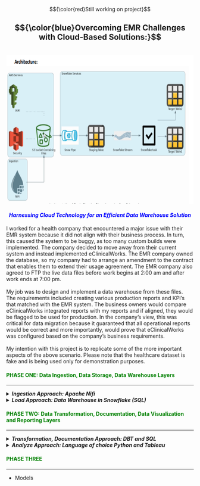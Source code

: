 <!-- ABOUT THE PROJECT -->

$${\color{red}Still working on project}$$

## <center>$${\color{blue}Overcoming EMR Challenges with Cloud-Based Solutions:}$$</center>
<br>
<img src="images/main2.png" alt="header" style="width: 900px; height: 400px;"><br>

#### <font color="blue"><em><center>Harnessing Cloud Technology for an Efficient Data Warehouse Solution</em></center></font>
I worked for a health company that encountered a major issue with their EMR system because it did not align with their business process. In turn, this caused the system to be buggy, as too many custom builds were implemented. The company decided to move away from their current system and instead implemented eClinicalWorks. The EMR company owned the database, so my company had to arrange an amendment to the contract that enables them to extend their usage agreement. The EMR company also agreed to FTP the live data files before work begins at 2:00 am and after work ends at 7:00 pm.
<br><br>
My job was to design and implement a data warehouse from these files. The requirements included creating various production reports and KPI’s that matched with the EMR system. The business owners would compare eClinicalWorks integrated reports with my reports and if aligned, they would be flagged to be used for production. In the company’s view, this was critical for data migration because it guaranteed that all operational reports would be correct and more importantly, would prove that eClinicalWorks was configured based on the company’s business requirements.
<br><br>
My intention with this project is to replicate some of the more important aspects of the above scenario. Please note that the healthcare dataset is fake and is being used only for demonstration purposes.


#### <font color="green"><left>PHASE ONE: Data Ingestion, Data Storage, Data Warehouse Layers</left></font>
---------------------------------------------------------------------------------------------------------------------

<details>
  <summary><strong><em>Ingestion Approach: Apache Nifi</em></strong></summary>

The Ingestion (Apache Nifi) is designed to automate data across systems. In real-time, it will load (PutFile) the files into a local database (Postgres) before pushing the files to the cloud storage (S3) environment.

#### Table of Content
- NIFI: Goto [http:/localhost:8443/nifi/](http:/localhost:8443/nifi/)
  - Setup Nifi Environment
    - Installing Nifi Toolkit & Nifi
  - Automate Log parsing:
    - INFO
    - DEBUG
    - WARN
    - ERROR
  - Staging Database (PostgreSQL):Ingest files into Database,temporary storage location for Data cleansing, validation and transformation processes
    - parameter-context
      - JSON FILE: Database configuration
    - postgresql
      - Create Tables
      - Upload Files
    - Cloud Storage (S3): Stored processed and transformation files
        - Parameter-Context
        - JSON FILE: File configuration
        - AWS(S3)
        - Identity and Access Management (IAM)
        - Access Keys
        - Bucket
        - Folder
        - Upload Files

<details>
<summary>
    
##### 1) Goto [http:/localhost:8443/nifi/](http:/localhost:8443/nifi/): Setup Nifi Environment
</summary>

- Setup Nifi Environment: `I am using a MAC`
  - Open Terminal
  - Move to the following folder: `cd /opt`
- Installing Nifi Toolkit: You can download the Apache Nifi [here](https://nifi.apache.org/download.html) or follow these steps:
  - Create the following variables:
    - `export version='1.22.0'`
    - `export nifi_registry_port='18443'` (I am keeping the illustration simple. However, install registry, prod, dev stg is recommended)
    - `export nifi_prd_port='8443'`
  - Download Nifi Toolkit: I am using a MAC and my environment location is `cd/opt`
    - `wget https://dlcdn.apache.org/nifi/${version}/nifi-toolkit-${version}-bin.zip cd /opt`
    - `unzip nifi-toolkit-${version}-bin.zip -d /opt/nifi-toolkit && cd /opt/nifi-toolkit/nifi-toolkit-${version} && mv * .. && cd .. && rm -rf nifi-toolkit-${version}`
  - Configuration Files
  
    Using the variables created above to configure Loop
    ----------------------------------------------------
    
    ```shell
    prop_replace () {
      target_file=${3:-${nifi_props_file}}
      echo 'replacing target file ' ${target_file}
      sed -i -e "s|^$1=.*$|$1=$2|" ${target_file}
    }

    mkdir -p /opt/nifi-toolkit/nifi-envs
    cp /opt/nifi-toolkit/conf/cli.properties.example /opt/nifi-toolkit/nifi-envs/nifi-PRD
    prop_replace baseUrl http://localhost:${nifi_prd_port} /opt/nifi-toolkit/nifi-envs/nifi-PRD
    cp /opt/nifi-toolkit/conf/cli.properties.example /opt/nifi-toolkit/nifi-envs/registry-PRD
    prop_replace baseUrl http://localhost:${nifi_registry_port} /opt/nifi-toolkit/nifi-envs/registry-PRD
    ```
    
    ### NIFI CLI STEPS:
    
    <strong>The config files have the following properties</strong>
    -----------------------------------------------------------------------------
    
    - Configure this nifi-PRD
      - Type the following: `cd /opt/nifi-toolkit/nifi-envs`
      - Add the following to `baseUrl`: `baseUrl=http://localhost:8443` 
    - Type the following and enter Nifi Toolkit env: `/opt/nifi-toolkit/bin/cli.sh`
    - Show Session Keys: `session keys`
    - Add session: `session set nifi.props /opt/nifi-toolkit/nifi-envs/nifi-DEV`

    <strong>View the nifi Environment</strong>
    ---------------------------------------------------------------
     
    - Start Nifi: `/opt/nifi-prd/bin/nifi.sh start` 
    - Start Nifi-toolkit: `/opt/nifi-toolkit/bin/cli.sh`                 `
    - View current Session: `session show`
    - Find the root PG Id: `nifi get-root-id`
    - List all Process Groups: `nifi pg-list` (its empty,but will be used in `Files to Postgres Database` section)
    - Find the current user: `nifi current-user`
    - List all available templates: `nifi list-templates` (its empty, haven't add any template as yet)

     <strong>Below is a basic view of Nifi Environment</strong>
    ---------------------------------------------------------------
     
    <img src="images/fileconfig.png" alt="header" style="width: 1000px; height: 700px;"><br> 

</details>


<details>
<summary>
  
##### 2) Goto [http:/localhost:8443/nifi/](http:/localhost:8443/nifi/): Automate Log parsing
</summary>

<strong> Setup Log parsing inside NIFI</strong>
---------------------------------------------------------------

- Log file location: `/opt/nifi-prd/logs` we can view the log files `nifi-app.log`
- Start Nifi: `/opt/nifi-prd/bin/nifi.sh start` 
- Start Nifi-toolkit: `/opt/nifi-toolkit/bin/cli.sh`
- Goto your nifi web location: `http:/localhost:8443/nifi/`
    - Drag Process Group icon onto the plane and name it `Healthcare Data Process` then double click to open another plane
    - Drag another `Process Group` and name it `LOGS`

<strong> Create the Log Flow in Nifi</strong>
---------------------------------------------------------------

- Drag the `Processor` onto the plane and type `TailFile` and Relationship is success
- Open the TailFaile Configure page and click on the `SETTINGS` and click on `Bulletin Level`
    - Will mirror the flow base on the `Bulletin Level` Then click on `PROPERTIES`
    - In `Property` column  `Tailing mode` choose Value `Single file` and in column `File(s) to Tail` add the log path
    - ***Log file Path**: `/opt/nifi-prd/logs/nifi-app.log`<br><br>

    - TailFile Configure Processor: `Bulltin Level`
    ------------------------------------------
    <img src="images/Bulletin.png" alt="header" style="width: 700px; height: 400px;"> <br>

    - TailFile Configure Processor: `PROPERTIES`
    ------------------------------------------
    <img src="images/TailFile.png" alt="header" style="width: 700px; height: 500px;"> <br>

    - Connect `TailFile` RELATIONSHIPS to Success `SplitText`
    - Configure Processor for `SplitText`: Line Split Count `1`this split the `Bulltin Level type`
        - ***Header Line Count***: `0`
        - ***Removing Trailing Newlines***: `True`
    - Connect `SplitText` RELATIONSHIPS to Success `RouteOnContent` and Terminate: `failure` and `original`
    - Configure Processor for `RouteOnContent`
        - ***Match Requirement***: `content must contain match`
        - ***Character Set***: `UTF`
        - ***Content Buffer Size*** : `1 MB`
        - ***Click*** the `+` and manually add the following:
            - DEBUG : connect to LongAttribute
            - ERROR : connect to `ExtractGrok`
            - INFO : connect to LongAttribute
            - WARN : connect to LongAttribute
            - See Below <br>
                - <img src="images/AddBulltin.png" alt="header" style="width: 600px; height: 400px;"> <br>
    - Connect `RouteOnContent` RELATIONSHIPS to Success `ExtractGrok` and Terminate: `unmatched`
    - Configure Processor for `ExtractGrok`
        - ***Grok Expression***: `%{TIMESTAMP_ISO8601:timestamp} %{LOGLEVEL:level} \[%{DATA:thread}\] %{DATA:class} %{GREEDYDATA:message}`
        - ***Character Set***: `flowfile-attribute`

    - If you have a `Slack` account Connect `RouteOnContent` RELATIONSHIPS to Success `PutSlack`
    - Configure Processor for `RouteOnContent`
        - ***Webhook URL***: `Sensitive value set`
        - ***Webhook Text***: ` An Error occoured at ${grok.timestamp} with Service ${grok.thread}. Error msg ${grok.message}`
        - Channel: <Your slack Channel>

    NIFI: LOG DATA FLOW
    ------------------------------------------
    <img src="images/logfile.png" alt="header" style="width: 700px; height: 500px;"> <br>   
            
 
</details>

  <details>
<summary>
  
 ##### 3) Goto [http:/localhost:8443/nifi/](http:/localhost:8443/nifi/): Push Files to PostgreSQL Database
</summary>
    
- Incorporating a staging database may seem like an unnecessary step since the files are already standardized. However, there are several benefits to consider. Firstly, it provides cost-effectiveness. Utilizing the cloud for repeated SELECT operations can be expensive. Secondly, the staging database allows for the identification of any unforeseen data issues and enables additional data cleansing and standardization processes. The ultimate goal is to minimize the number of updates and inserts into Snowflake, ensuring optimal efficiency.
- Automate configuration file within parameter-context 
    - ***Create two folders***: Process-Nifi and parameter_context
    - /opt/nifi-toolkit/nifi-envs/`Process-Nifi/parameter_context` and add the files [`postgres-config.json`](parameter-context) to the folder
    - ***Start Nifi-toolkit***: `/opt/nifi-toolkit/bin/cli.sh`
    - ***Create the parameter Context for database***:
    `nifi import-param-context -i /opt/nifi-toolkit/nifi-envs/Excel-NiFi/parameter_context/postgres-config.json' -u http://localhost:8443`
    - ***Create the parameter Context for file Tracker***:
    `nifi import-param-context -i /opt/nifi-toolkit/nifi-envs/Excel-NiFi/parameter_context/excell-healthcare-tracker-config.json' -u http://localhost:8443`
    - ***Goto your nifi web location***: `http:/localhost:8443/nifi/`
    - ***Open Nifi***: In the top right corner click the icon and click on `Parameter Contexts` to confirm that the above files are loaded
    - *** Global Gear***: Click on it and search in the `Process Group Parameter Context` for your loaded files and click apply
        - Drag Process Group icon onto the plane and name it `Healthcare Data Process` then double click to open another plane
        - Drag another `Process Group` and name it `File Extraction to Databases`
            - Click the process group `File Extraction to Database` and then Drag the Processor and type `List File`
                - In the ListFile processor the file configuration should be loaded inplace automatically
                - ***Input Directory*** : `#{source_directory}`
                - ***File Filter*** : `#{file_list}`
                - ***Entity Tracking Node Identifier*** : `${hostname()}`

            - Drag the Processor and type `FetchFile`
                - ***File to Fetch*** : `${absolute.path}/${filename}`
                - ***Move Conflict Strategy*** : `Rename`
            
            - Drag the Processor and type `ConvertRecord`: Read CSV files and convert to `JSON`
                - ***Record Reader*** :`CSVReader`: we needed configure a `Controller Service Details` click on `properties`
                    - ***Schema Access Strategys*** : `Infer Schema`
                    - ***CSV Parse*** : `Apache Commons CSV`
                    - ***CSV Format*** : `Microsoft Excel`
                - ***Record Writer*** : `JsonRecordSetWriter`
                    - ***Schema Write Strategy*** : `Set 'avro.schema' Attribute`
                    - ***Schema Access Strategy*** : `Inherit Record Schema`
                    - ***Output Grouping*** : `Array`
                    - ***Compression Format*** : `None`

            - Drag the Processor and type `ConvertJSONToSQL`: Read JSON files and convert to `SQL Queries`
                - ***JDBC Connection Pool*** :`JPostgreSQL-DBCPConnectionPool`: we needed configure a `Controller Service Details` click on `properties`

                - NIFI upload JSON config file for Database: `JPostgreSQL-DBCPConnectionPool`
                -----------------------------------------------------------------------------
                <img src="images/DBCPConnectionConfig.png" alt="header" style="width: 700px; height: 400px;"> <br>
                
                - ***Statement Type*** : `INSERT`
                - ***File Filter*** : `#{filename:replace('.csv')}`
              

            - Drag the Processor and type `PUTSQL`: Read JSON files and convert to `SQL Queries INSERT`
                - ***JDBC Connection Pool*** :`JPostgreSQL-DBCPConnectionPool`: we needed configure a `Controller Service Details` click on `properties`
                - ***Batch Size*** : `1000`
                - ***Rollback On Failure*** : `true`

               - NIFI Data Flow `Set up scheduled or event-driven processes to load data from NiFi into PostgreSQL`
                -----------------------------------------------------------------------------
                <img src="images/File_Database.png" alt="header" style="width: 700px; height: 800px;"> <br>
                



</details>

  <details>
<summary>
  
 ##### 4) Goto [http:/localhost:8443/nifi/](http:/localhost:8443/nifi/): PostgreSQL Database to AWS (S3)
</summary>
    
- Staging Database (PostgreSQL): The staging database acts as an intermediary storage area where the raw data from the ingestion layer is initially stored. It provides a temporary storage location for data cleansing, validation, and transformation processes.
Cloud Storage (S3): The cloud storage, such as Amazon S3, is used to store the processed and transformed data. It provides scalable and cost-effective storage for large volumes of data, ensuring durability and availability.

- ***Data Transformation and Staging with PostgreSQL***:
<code style="color: red">I will not go through</code>
    - Install and configure PostgreSQL database on a dedicated server or cluster
    - Create the necessary tables and schemas in PostgreSQL to stage the incoming data
    - Design SQL scripts or stored procedures to perform data transformation, standardization, and cleansing based on specific business rules
    - Implement data validation and quality checks to ensure the integrity of the staged data
    - Set up scheduled or event-driven processes to load data from NiFi into PostgreSQL.
    - ***Start Nifi-toolkit***: `/opt/nifi-toolkit/bin/cli.sh`
    - ***Create the parameter Context for database***:
    `nifi import-param-context -i /opt/nifi-toolkit/nifi-envs/Excel-NiFi/parameter_context/postgres-config.json' -u http://localhost:8443`
    - ***Create the parameter Context for file Tracker***:
    `nifi import-param-context -i /opt/nifi-toolkit/nifi-envs/Excel-NiFi/parameter_context/excell-healthcare-tracker-config.json' -u http://localhost:8443`
    - ***Goto your nifi web location***: `http:/localhost:8443/nifi/`
    - ***Open Nifi***: In the top right corner click the icon and click on `Parameter Contexts` to confirm that the above files are loaded
    - *** Global Gear***: Click on it and search in the `Process Group Parameter Context` for your loaded files and click apply
        - Drag Process Group icon onto the plane and name it `Healthcare Data Process` then double click to open another plane
        - Drag another `Process Group` and name it `File Extraction to Databases`
            - Click the process group `File Extraction to Database` and then Drag the Processor and type `List File`
                - In the ListFile processor the file configuration should be loaded inplace automatically
                - ***Input Directory*** : `#{source_directory}`
                - ***File Filter*** : `#{file_list}`
                - ***Entity Tracking Node Identifier*** : `${hostname()}`

            - Drag the Processor and type `FetchFile`
                - ***File to Fetch*** : `${absolute.path}/${filename}`
                - ***Move Conflict Strategy*** : `Rename`
            
            - Drag the Processor and type `ConvertRecord`: Read CSV files and convert to `JSON`
                - ***Record Reader*** :`CSVReader`: we needed configure a `Controller Service Details` click on `properties`
                    - ***Schema Access Strategys*** : `Infer Schema`
                    - ***CSV Parse*** : `Apache Commons CSV`
                    - ***CSV Format*** : `Microsoft Excel`
                - ***Record Writer*** : `JsonRecordSetWriter`
                    - ***Schema Write Strategy*** : `Set 'avro.schema' Attribute`
                    - ***Schema Access Strategy*** : `Inherit Record Schema`
                    - ***Output Grouping*** : `Array`
                    - ***Compression Format*** : `None`

            - Drag the Processor and type `ConvertJSONToSQL`: Read JSON files and convert to `SQL Queries`
                - ***JDBC Connection Pool*** :`JPostgreSQL-DBCPConnectionPool`: we needed configure a `Controller Service Details` click on `properties`

                - NIFI upload JSON config file for Database: `JPostgreSQL-DBCPConnectionPool`
                -----------------------------------------------------------------------------
                <img src="images/DBCPConnectionConfig.png" alt="header" style="width: 700px; height: 400px;"> <br>
                
                - ***Statement Type*** : `INSERT`
                - ***File Filter*** : `#{filename:replace('.csv')}`
              

            - Drag the Processor and type `PUTSQL`: Read JSON files and convert to `SQL Queries INSERT`
                - ***JDBC Connection Pool*** :`JPostgreSQL-DBCPConnectionPool`: we needed configure a `Controller Service Details` click on `properties`
                - ***Batch Size*** : `1000`
                - ***Rollback On Failure*** : `true`

               - NIFI Data Flow `Push Files to PostgreSQL Database`
                -----------------------------------------------------------------------------
                <img src="images/File_Database.png" alt="header" style="width: 700px; height: 800px;"> <br>
                



</details> 
</details>


<details>
    
<summary><strong><em>Load Approach: Data Warehouse in Snowflake (SQL)</em></strong></summary>

<p>
The next step is to populate the cloud database. Snowpipe will pull the normalized JSON files from AWS into tables. As previously stated, the agreement with the EMR company was to FTP the files twice a day. I would be required to configure the load by creating a Task (Acron) and a Stream (CDC). This would enable triggers for a scheduled load and would continuously update the appropriate tables.
</p>

- Snowflake: Database
  - Data Warehouse and SQS Setup
    - Database and Schema
      - Table
        - Type-1
        - Type-2
      - View
        - DBT (explained in the next section)
      - Stored procedure
      - Snowpipe
      - Stream
      - Task

</details>

#### <font color="green"><left>PHASE TWO: Data Transformation, Documentation, Data Visualization and Reporting Layers</left></font>
---------------------------------------------------------------------------------------------------------------------

<details>
    
<summary><strong><em> Transformation, Documentation Approach: DBT and SQL</em></strong></summary>

<p>
Another requirement was implementing a Data Warehouse that enabled the stakeholders to view and compare the reports and KPIs. Since Data Warehouse usage is mainly for analytical purposes rather than transactional, I decided to design a Star Schema because the structure is less complex and provides better query performance. Documenting wasn’t required, however, adding the Data Build Tool (DBT) to this process allowed us to document each dimension, columns, and visualize the Star Schema. DBT also allowed us to neatly organize all data transformations into discrete models.
</p>

- DBT: Documentation and Transformation
  - Tables
    - Dimensions
    - Facts
    - SCD
      - Type-1
      - Type-2
    - build operational reports (push to BI Tool)
      
</details>

<details>
    
<summary><strong><em> Analyze Approach: Language of choice Python and Tableau</em></strong></summary>

<p>
My intention with this project is to replicate some of the more important aspects of the above scenario. <font color="red">Please note that the healthcare dataset is fake and is being used only for demonstration purposes.</font>
</p>

- Jupyter Lab
  - Data Exploring
  - Data Cleansing
  - Recycle Revenue Reports
- Tableau Healthcare Reports
  - Revenue Reports
  - PMI Reports
  - CMS Reports

</details>

#### <font color="green"><left>PHASE THREE</left></font>
---------------------------------------------------------------------------------------------------------------------

* Models
